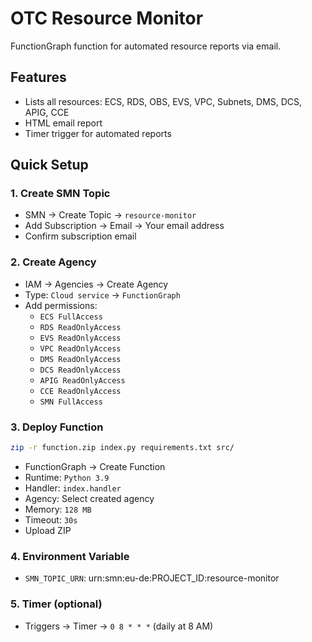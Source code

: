 # OTC Resource Monitor

FunctionGraph function for automated resource reports via email.

## Features
- Lists all resources: ECS, RDS, OBS, EVS, VPC, Subnets, DMS, DCS, APIG, CCE
- HTML email report
- Timer trigger for automated reports

## Quick Setup

### 1. Create SMN Topic
- SMN → Create Topic → `resource-monitor`
- Add Subscription → Email → Your email address
- Confirm subscription email

### 2. Create Agency
- IAM → Agencies → Create Agency
- Type: `Cloud service` → `FunctionGraph`
- Add permissions:
  - `ECS FullAccess`
  - `RDS ReadOnlyAccess` 
  - `EVS ReadOnlyAccess`
  - `VPC ReadOnlyAccess`
  - `DMS ReadOnlyAccess`
  - `DCS ReadOnlyAccess`
  - `APIG ReadOnlyAccess`
  - `CCE ReadOnlyAccess`
  - `SMN FullAccess`

### 3. Deploy Function
```bash
zip -r function.zip index.py requirements.txt src/
```

- FunctionGraph → Create Function
- Runtime: `Python 3.9`
- Handler: `index.handler`
- Agency: Select created agency
- Memory: `128 MB`
- Timeout: `30s`
- Upload ZIP

### 4. Environment Variable
- `SMN_TOPIC_URN`: urn:smn:eu-de:PROJECT_ID:resource-monitor

### 5. Timer (optional)
- Triggers → Timer → `0 8 * * *` (daily at 8 AM)

